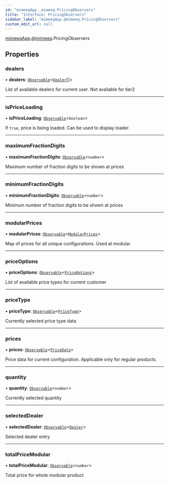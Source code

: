 ```yaml
---
id: "mimeeqApp._mimeeq.PricingObservers"
title: "Interface: PricingObservers"
sidebar_label: "mimeeqApp.@mimeeq.PricingObservers"
custom_edit_url: null
---
```


[mimeeqApp](../modules/mimeeqApp.md).[@mimeeq](../namespaces/mimeeqApp._mimeeq.md).PricingObservers

## Properties

### dealers

• **dealers**: [`Observable`](../namespaces/mimeeqApp._mimeeq.md#observable)<[`Dealer`](mimeeqApp._mimeeq.Dealer.md)[]\>

List of available dealers for current user. Not available for tier2

___

### isPriceLoading

• **isPriceLoading**: [`Observable`](../namespaces/mimeeqApp._mimeeq.md#observable)<`boolean`\>

If `true`, price is being loaded. Can be used to display loader.

___

### maximumFractionDigits

• **maximumFractionDigits**: [`Observable`](../namespaces/mimeeqApp._mimeeq.md#observable)<`number`\>

Maximum number of fraction digits to be shown at prices

___

### minimumFractionDigits

• **minimumFractionDigits**: [`Observable`](../namespaces/mimeeqApp._mimeeq.md#observable)<`number`\>

Minimum number of fraction digits to be shown at prices

___

### modularPrices

• **modularPrices**: [`Observable`](../namespaces/mimeeqApp._mimeeq.md#observable)<[`ModularPrices`](mimeeqApp._mimeeq.ModularPrices.md)\>

Map of prices for all unique configurations. Used at modular.

___

### priceOptions

• **priceOptions**: [`Observable`](../namespaces/mimeeqApp._mimeeq.md#observable)<[`PriceOptions`](../namespaces/mimeeqApp._mimeeq.md#priceoptions)\>

List of available price types for current customer

___

### priceType

• **priceType**: [`Observable`](../namespaces/mimeeqApp._mimeeq.md#observable)<[`PriceType`](mimeeqApp._mimeeq.PriceType.md)\>

Currently selected price type data

___

### prices

• **prices**: [`Observable`](../namespaces/mimeeqApp._mimeeq.md#observable)<[`PriceData`](mimeeqApp._mimeeq.PriceData.md)\>

Price data for current configuration. Applicable only for regular products.

___

### quantity

• **quantity**: [`Observable`](../namespaces/mimeeqApp._mimeeq.md#observable)<`number`\>

Currently selected quantity

___

### selectedDealer

• **selectedDealer**: [`Observable`](../namespaces/mimeeqApp._mimeeq.md#observable)<[`Dealer`](mimeeqApp._mimeeq.Dealer.md)\>

Selected dealer entry

___

### totalPriceModular

• **totalPriceModular**: [`Observable`](../namespaces/mimeeqApp._mimeeq.md#observable)<`number`\>

Total price for whole modular product
